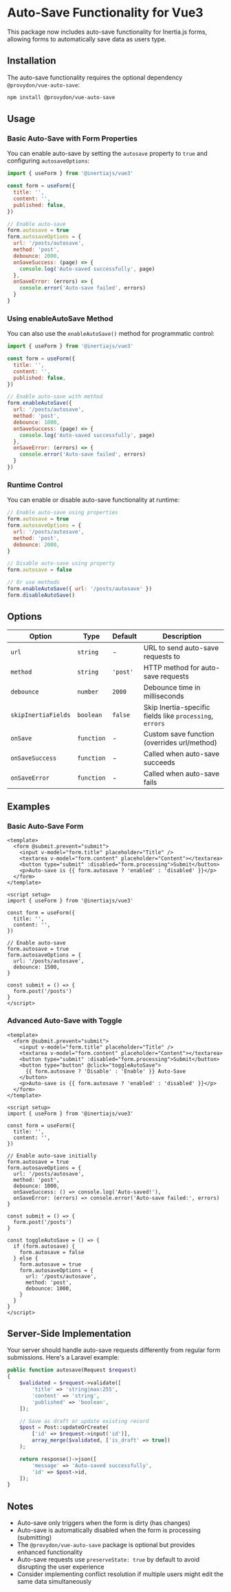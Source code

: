 # Auto-Save Functionality for Vue3

This package now includes auto-save functionality for Inertia.js forms, allowing forms to automatically save data as users type.

## Installation

The auto-save functionality requires the optional dependency `@provydon/vue-auto-save`:

```bash
npm install @provydon/vue-auto-save
```

## Usage

### Basic Auto-Save with Form Properties

You can enable auto-save by setting the `autosave` property to `true` and configuring `autosaveOptions`:

```javascript
import { useForm } from '@inertiajs/vue3'

const form = useForm({
  title: '',
  content: '',
  published: false,
})

// Enable auto-save
form.autosave = true
form.autosaveOptions = {
  url: '/posts/autosave',
  method: 'post',
  debounce: 2000,
  onSaveSuccess: (page) => {
    console.log('Auto-saved successfully', page)
  },
  onSaveError: (errors) => {
    console.error('Auto-save failed', errors)
  }
}
```

### Using enableAutoSave Method

You can also use the `enableAutoSave()` method for programmatic control:

```javascript
import { useForm } from '@inertiajs/vue3'

const form = useForm({
  title: '',
  content: '',
  published: false,
})

// Enable auto-save with method
form.enableAutoSave({
  url: '/posts/autosave',
  method: 'post',
  debounce: 1000,
  onSaveSuccess: (page) => {
    console.log('Auto-saved successfully', page)
  },
  onSaveError: (errors) => {
    console.error('Auto-save failed', errors)
  }
})
```

### Runtime Control

You can enable or disable auto-save functionality at runtime:

```javascript
// Enable auto-save using properties
form.autosave = true
form.autosaveOptions = {
  url: '/posts/autosave',
  method: 'post',
  debounce: 2000,
}

// Disable auto-save using property
form.autosave = false

// Or use methods
form.enableAutoSave({ url: '/posts/autosave' })
form.disableAutoSave()
```

## Options

| Option | Type | Default | Description |
|--------|------|---------|-------------|
| `url` | `string` | - | URL to send auto-save requests to |
| `method` | `string` | `'post'` | HTTP method for auto-save requests |
| `debounce` | `number` | `2000` | Debounce time in milliseconds |
| `skipInertiaFields` | `boolean` | `false` | Skip Inertia-specific fields like `processing`, `errors` |
| `onSave` | `function` | - | Custom save function (overrides url/method) |
| `onSaveSuccess` | `function` | - | Called when auto-save succeeds |
| `onSaveError` | `function` | - | Called when auto-save fails |

## Examples

### Basic Auto-Save Form

```vue
<template>
  <form @submit.prevent="submit">
    <input v-model="form.title" placeholder="Title" />
    <textarea v-model="form.content" placeholder="Content"></textarea>
    <button type="submit" :disabled="form.processing">Submit</button>
    <p>Auto-save is {{ form.autosave ? 'enabled' : 'disabled' }}</p>
  </form>
</template>

<script setup>
import { useForm } from '@inertiajs/vue3'

const form = useForm({
  title: '',
  content: '',
})

// Enable auto-save
form.autosave = true
form.autosaveOptions = {
  url: '/posts/autosave',
  debounce: 1500,
}

const submit = () => {
  form.post('/posts')
}
</script>
```

### Advanced Auto-Save with Toggle

```vue
<template>
  <form @submit.prevent="submit">
    <input v-model="form.title" placeholder="Title" />
    <textarea v-model="form.content" placeholder="Content"></textarea>
    <button type="submit" :disabled="form.processing">Submit</button>
    <button type="button" @click="toggleAutoSave">
      {{ form.autosave ? 'Disable' : 'Enable' }} Auto-Save
    </button>
    <p>Auto-save is {{ form.autosave ? 'enabled' : 'disabled' }}</p>
  </form>
</template>

<script setup>
import { useForm } from '@inertiajs/vue3'

const form = useForm({
  title: '',
  content: '',
})

// Enable auto-save initially
form.autosave = true
form.autosaveOptions = {
  url: '/posts/autosave',
  method: 'post',
  debounce: 1000,
  onSaveSuccess: () => console.log('Auto-saved!'),
  onSaveError: (errors) => console.error('Auto-save failed:', errors)
}

const submit = () => {
  form.post('/posts')
}

const toggleAutoSave = () => {
  if (form.autosave) {
    form.autosave = false
  } else {
    form.autosave = true
    form.autosaveOptions = {
      url: '/posts/autosave',
      method: 'post',
      debounce: 1000,
    }
  }
}
</script>
```

## Server-Side Implementation

Your server should handle auto-save requests differently from regular form submissions. Here's a Laravel example:

```php
public function autosave(Request $request)
{
    $validated = $request->validate([
        'title' => 'string|max:255',
        'content' => 'string',
        'published' => 'boolean',
    ]);

    // Save as draft or update existing record
    $post = Post::updateOrCreate(
        ['id' => $request->input('id')],
        array_merge($validated, ['is_draft' => true])
    );

    return response()->json([
        'message' => 'Auto-saved successfully',
        'id' => $post->id,
    ]);
}
```

## Notes

- Auto-save only triggers when the form is dirty (has changes)
- Auto-save is automatically disabled when the form is processing (submitting)
- The `@provydon/vue-auto-save` package is optional but provides enhanced functionality
- Auto-save requests use `preserveState: true` by default to avoid disrupting the user experience
- Consider implementing conflict resolution if multiple users might edit the same data simultaneously
